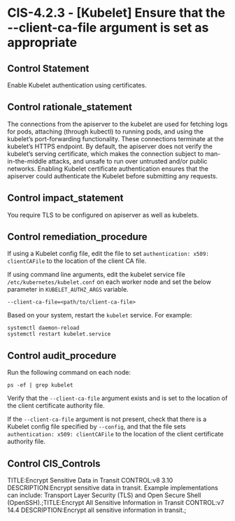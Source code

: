 # CIS-4.2.3 - \[Kubelet\] Ensure that the --client-ca-file argument is set as appropriate

## Control Statement

Enable Kubelet authentication using certificates.

## Control rationale_statement

The connections from the apiserver to the kubelet are used for fetching logs for pods, attaching (through kubectl) to running pods, and using the kubelet’s port-forwarding functionality. These connections terminate at the kubelet’s HTTPS endpoint. By default, the apiserver does not verify the kubelet’s serving certificate, which makes the connection subject to man-in-the-middle attacks, and unsafe to run over untrusted and/or public networks. Enabling Kubelet certificate authentication ensures that the apiserver could authenticate the Kubelet before submitting any requests.

## Control impact_statement

You require TLS to be configured on apiserver as well as kubelets.

## Control remediation_procedure

If using a Kubelet config file, edit the file to set `authentication: x509: clientCAFile` to the location of the client CA file. 

If using command line arguments, edit the kubelet service file `/etc/kubernetes/kubelet.conf` on each worker node and set the below parameter in `KUBELET_AUTHZ_ARGS` variable.

```
--client-ca-file=<path/to/client-ca-file>
```

Based on your system, restart the `kubelet` service. For example:

```
systemctl daemon-reload
systemctl restart kubelet.service
```

## Control audit_procedure

Run the following command on each node:

```
ps -ef | grep kubelet
```

Verify that the `--client-ca-file` argument exists and is set to the location of the client certificate authority file.

If the `--client-ca-file` argument is not present, check that there is a Kubelet config file specified by `--config`, and that the file sets `authentication: x509: clientCAFile` to the location of the client certificate authority file.

## Control CIS_Controls

TITLE:Encrypt Sensitive Data in Transit CONTROL:v8 3.10 DESCRIPTION:Encrypt sensitive data in transit. Example implementations can include: Transport Layer Security (TLS) and Open Secure Shell (OpenSSH).;TITLE:Encrypt All Sensitive Information in Transit CONTROL:v7 14.4 DESCRIPTION:Encrypt all sensitive information in transit.;
